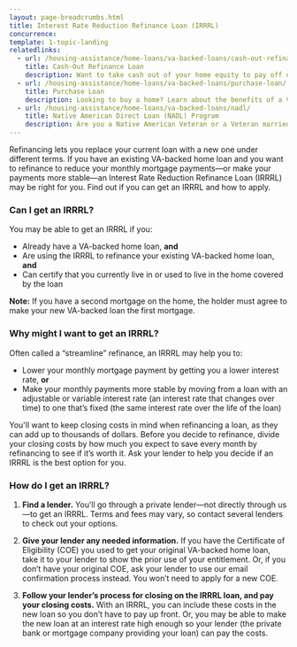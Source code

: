 ```yaml
---
layout: page-breadcrumbs.html
title: Interest Rate Reduction Refinance Loan (IRRRL)
concurrence: 
template: 1-topic-landing
relatedlinks:
  - url: /housing-assistance/home-loans/va-backed-loans/cash-out-refinance/
    title: Cash-Out Refinance Loan
    description: Want to take cash out of your home equity to pay off debt, pay for school, or take care of other needs? Learn more about a cash-out refinance loan.
  - url: /housing-assistance/home-loans/va-backed-loans/purchase-loan/
    title: Purchase Loan
    description: Looking to buy a home? Learn about the benefits of a VA-backed purchase loan.
  - url: /housing-assistance/home-loans/va-backed-loans/nadl/
    title: Native American Direct Loan (NADL) Program
    description: Are you a Native American Veteran or a Veteran married to a Native American? Find out if you can get a NADL to buy, build, or improve a home on Federal Trust Land.
---
```


<div class="va-introtext">

Refinancing lets you replace your current loan with a new one under different terms. If you have an existing VA-backed home loan and you want to refinance to reduce your monthly mortgage payments—or make your payments more stable—an Interest Rate Reduction Refinance Loan (IRRRL) may be right for you. Find out if you can get an IRRRL and how to apply.

</div>

<div class="feature">

### Can I get an IRRRL?

You may be able to get an IRRRL if you:

-	Already have a VA-backed home loan, **and**
-	Are using the IRRRL to refinance your existing VA-backed home loan, **and**
-	Can certify that you currently live in or used to live in the home covered by the loan

**Note:** If you have a second mortgage on the home, the holder must agree to make your new VA-backed loan the first mortgage.  

</div>

### Why might I want to get an IRRRL?

Often called a “streamline” refinance, an IRRRL may help you to:

-	Lower your monthly mortgage payment by getting you a lower interest rate, **or**
-	Make your monthly payments more stable by moving from a loan with an adjustable or variable interest rate (an interest rate that changes over time) to one that’s fixed (the same interest rate over the life of the loan)

You'll want to keep closing costs in mind when refinancing a loan, as they can add up to thousands of dollars. Before you decide to refinance, divide your closing costs by how much you expect to save every month by refinancing to see if it’s worth it. Ask your lender to help you decide if an IRRRL is the best option for you.

### How do I get an IRRRL?

<ol class="process">
<li class="step one">

**Find a lender.** You’ll go through a private lender—not directly through us—to get an IRRRL. Terms and fees may vary, so contact several lenders to check out your options.

</li>

<li class="step two">

**Give your lender any needed information.** If you have the Certificate of Eligibility (COE) you used to get your original VA-backed home loan, take it to your lender to show the prior use of your entitlement. Or, if you don’t have your original COE, ask your lender to use our email confirmation process instead. You won’t need to apply for a new COE.

</li>

<li class="step last three">

**Follow your lender’s process for closing on the IRRRL loan, and pay your closing costs.** With an IRRRL, you can include these costs in the new loan so you don’t have to pay up front. Or, you may be able to make the new loan at an interest rate high enough so your lender (the private bank or mortgage company providing your loan) can pay the costs.

</li>
</ol>
